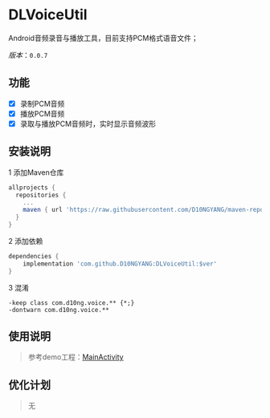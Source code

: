 # DLVoiceUtil
Android音频录音与播放工具，目前支持PCM格式语音文件；

*版本*：`0.0.7`

## 功能
- [x] 录制PCM音频
- [x] 播放PCM音频
- [x] 录取与播放PCM音频时，实时显示音频波形

## 安装说明
1 添加Maven仓库
```gradle
allprojects {
  repositories {
    ...
    maven { url 'https://raw.githubusercontent.com/D10NGYANG/maven-repo/main/repository'}
  }
}
```
2 添加依赖
```gradle
dependencies {
    implementation 'com.github.D10NGYANG:DLVoiceUtil:$ver'
}
```
3 混淆
```properties
-keep class com.d10ng.voice.** {*;}
-dontwarn com.d10ng.voice.**
```

## 使用说明
> 参考demo工程：[MainActivity](app/src/main/java/com/d10ng/voice/app/MainActivity.kt)

## 优化计划
> 无